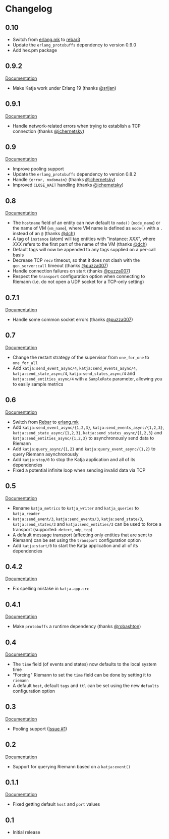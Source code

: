 # Changelog

## 0.10

* Switch from [erlang.mk](https://github.com/ninenines/erlang.mk) to [rebar3](http://www.rebar3.org)
* Update the `erlang_protobuffs` dependency to version 0.9.0
* Add hex.pm package

## 0.9.2

[Documentation](http://katja.nifoc.pw/0.9.2/)

* Make Katja work under Erlang 19 (thanks [@srijan](https://github.com/srijan))

## 0.9.1

[Documentation](http://katja.nifoc.pw/0.9.1/)

* Handle network-related errors when trying to establish a TCP connection (thanks [@ichernetsky](https://github.com/ichernetsky))

## 0.9

[Documentation](http://katja.nifoc.pw/0.9/)

* Improve pooling support
* Update the `erlang_protobuffs` dependency to version 0.8.2
* Handle `{error, nxdomain}` (thanks [@ichernetsky](https://github.com/ichernetsky))
* Improved `CLOSE_WAIT` handling (thanks [@ichernetsky](https://github.com/ichernetsky))

## 0.8

[Documentation](http://katja.nifoc.pw/0.8/)

* The `hostname` field of an entity can now default to `node()` (`node_name`) or the name of VM (`vm_name`), where VM name is defined as `node()` with a `.` instead of an `@` (thanks [@dch](https://github.com/dch))
* A tag of `instance` (atom) will tag entities with "instance: *XXX*", where *XXX* refers to the first part of the name of the VM (thanks [@dch](https://github.com/dch))
* Default tags will now be appended to any tags supplied on a per-call basis
* Decrease TCP `recv` timeout, so that it does not clash with the `gen_server:call` timeout (thanks [@puzza007](https://github.com/puzza007))
* Handle connection failures on start (thanks [@puzza007](https://github.com/puzza007))
* Respect the `transport` configuration option when connecting to Riemann (i.e. do not open a UDP socket for a TCP-only setting)

## 0.7.1

[Documentation](http://katja.nifoc.pw/0.7.1/)

* Handle some common socket errors (thanks [@puzza007](https://github.com/puzza007))

## 0.7

[Documentation](http://katja.nifoc.pw/0.7/)

* Change the restart strategy of the supervisor from `one_for_one` to `one_for_all`
* Add `katja:send_event_async/4`, `katja:send_events_async/4`, `katja:send_state_async/4`, `katja:send_states_async/4` and `katja:send_entities_async/4` with a `SampleRate` parameter, allowing you to easily sample metrics

## 0.6

[Documentation](http://katja.nifoc.pw/0.6/)

* Switch from [Rebar](https://github.com/rebar/rebar) to [erlang.mk](https://github.com/ninenines/erlang.mk)
* Add `katja:send_event_async/{1,2,3}`, `katja:send_events_async/{1,2,3}`, `katja:send_state_async/{1,2,3}`, `katja:send_states_async/{1,2,3}` and `katja:send_entities_async/{1,2,3}` to asynchronously send data to Riemann
* Add `katja:query_async/{1,2}` and `katja:query_event_async/{1,2}` to query Riemann asynchronously
* Add `katja:stop/0` to stop the Katja application and all of its dependencies
* Fixed a potential infinite loop when sending invalid data via TCP

## 0.5

[Documentation](http://katja.nifoc.pw/0.5/)

* Rename `katja_metrics` to `katja_writer` and `katja_queries` to `katja_reader`
* `katja:send_event/3`, `katja:send_events/3`, `katja:send_state/3`, `katja:send_states/3` and `katja:send_entities/3` can be used to force a transport (supported: `detect`, `udp`, `tcp`)
* A default message transport (affecting only entities that are sent to Riemann) can be set using the `transport` configuration option
* Add `katja:start/0` to start the Katja application and all of its dependencies

## 0.4.2

[Documentation](http://katja.nifoc.pw/0.4.2/)

* Fix spelling mistake in `katja.app.src`

## 0.4.1

[Documentation](http://katja.nifoc.pw/0.4.1/)

* Make `protobuffs` a runtime dependency (thanks [@robashton](https://github.com/robashton))

## 0.4

[Documentation](http://katja.nifoc.pw/0.4/)

* The `time` field (of events and states) now defaults to the local system time
* "Forcing" Riemann to set the `time` field can be done by setting it to `riemann`
* A default `host`, default `tags` and `ttl` can be set using the new `defaults` configuration option

## 0.3

[Documentation](http://katja.nifoc.pw/0.3/)

* Pooling support ([Issue #1](https://github.com/nifoc/katja/issues/1))

## 0.2

[Documentation](http://katja.nifoc.pw/0.2/)

* Support for querying Riemann based on a `katja:event()`

## 0.1.1

[Documentation](http://katja.nifoc.pw/0.1.1/)

* Fixed getting default `host` and `port` values

## 0.1

* Initial release
